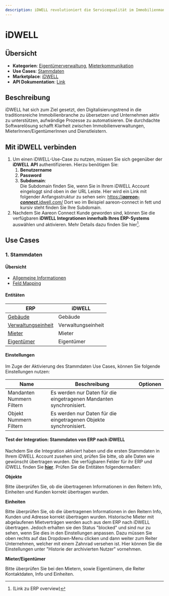 ```yaml
---
description: iDWELL revolutioniert die Servicequalität im Immobilienmanagement
---
```


# iDWELL

## Übersicht

* **Kategorien**: [Eigentümerverwaltung](../kategorien/eigentuemerverwaltung.md), [Mieterkommunikation](../kategorien/mieterkommunikation.md)
* **Use Cases**: [Stammdaten](idwell.md#stammdaten)
* **Marketplace**: [iDWELL](https://marketplace.aareon.com/de/listings/idwell)
* **API Dokumentation**: [Link](https://api.docs.idwell.com/docs/public-api/f125ebad8f979-i-dwell-api)

## Beschreibung

iDWELL hat sich zum Ziel gesetzt, den Digitalisierungstrend in die traditionsreiche Immobilienbranche zu übersetzen und Unternehmen aktiv zu unterstützen, aufwändige Prozesse zu automatisieren. Die durchdachte Softwarelösung schafft Klarheit zwischen Immobilienverwaltungen, MieterInnen/EigentümerInnen und Dienstleistern.

## Mit iDWELL verbinden

1. Um einen iDWELL-Use-Case zu nutzen, müssen Sie sich gegenüber der **iDWELL** **API** authentifizieren. Hierzu benötigen Sie:
   1. **Benutzername**
   2. **Password**
   3. **Subdomain**: \
      Die Subdomain finden Sie, wenn Sie in Ihrem iDWELL Account eingeloggt sind oben in der URL Leiste. Hier wird ein Link mit folgender Anfangsstruktur zu sehen sein: [https://_**aareon-connect**_.idwell.com/](https://di-test.idwell.com/) Dort wo im Beispiel aareon-connect in fett und kursiv steht finden Sie Ihre Subdomain.
2. Nachdem Sie Aareon Connect Kunde geworden sind, können Sie die verfügbaren **iDWELL Integrationen innerhalb Ihres ERP-Systems** auswählen und aktivieren. Mehr Details dazu finden Sie hier[^1].

## Use Cases

### 1. Stammdaten

#### Übersicht

* [Allgemeine Informationen](../use-cases/stammdaten.md)
* [Feld Mapping](https://docs.google.com/spreadsheets/d/1b5iCRsnGxBGTXNzHzaNm0SlfRoIpbRofghzS-7HwbVc/edit#gid=1213044489\&fvid=23969279)

#### Entitäten

| ERP                                                         | iDWELL             |
| ----------------------------------------------------------- | ------------------ |
| [Gebäude](../entitaeten/gebaeude.md)                        | Gebäude            |
| [Verwaltungseinheit](../entitaeten/verwaltungseinheiten.md) | Verwaltungseinheit |
| [Mieter](../entitaeten/mieter.md)                           | Mieter             |
| [Eigentümer](../entitaeten/eigentuemer.md)                  | Eigentümer         |

#### Einstellungen

Im Zuge der Aktivierung des Stammdaten Use Cases, können Sie folgende Einstellungen nutzen:

<table><thead><tr><th width="187">Name</th><th width="549.3333333333333">Beschreibung</th><th>Optionen</th></tr></thead><tbody><tr><td>Mandanten Nummern Filtern</td><td>Es werden nur Daten für die eingetragenen Mandanten synchronisiert.</td><td></td></tr><tr><td>Objekt Nummern Filtern</td><td>Es werden nur Daten für die eingetragenen Objekte synchronisiert.</td><td></td></tr></tbody></table>

#### Test der Integration: Stammdaten von ERP nach iDWELL

Nachdem Sie die Integration aktiviert haben und die ersten Stammdaten in Ihrem iDWELL Account zusehen sind, prüfen Sie bitte, ob alle Daten wie gewünscht übertragen wurden. Die verfügbaren Felder für ihr ERP und iDWELL finden Sie [**hier**](https://docs.google.com/spreadsheets/d/1b5iCRsnGxBGTXNzHzaNm0SlfRoIpbRofghzS-7HwbVc/edit#gid=1213044489\&fvid=23969279). Prüfen Sie die Entitäten folgendermaßen:

**Objekte**

Bitte überprüfen Sie, ob die übertragenen Informationen in den Reitern Info, Einheiten und Kunden korrekt übertragen wurden.

**Einheiten**

Bitte überprüfen Sie, ob die übertragenen Informationen in den Reitern Info, Kunden und Adresse korrekt übertragen wurden. Historische Mieter mit abgelaufenen Mietverträgen werden auch aus dem ERP nach iDWELL übertragen. Jedoch erhalten sie den Status "blocked" und sind nur zu sehen, wenn Sie dies in den Einstellungen anpassen. Dazu müssen Sie oben rechts auf das Dropdown-Menu clicken und dann weiter zum Reiter Unternehmen, welcher mit einem Zahnrad versehen ist. Hier können Sie die Einstellungen unter "Historie der archivierten Nutzer" vornehmen.

**Mieter/Eigentümer**

Bitte überprüfen Sie bei den Mietern, sowie Eigentümern, die Reiter Kontaktdaten, Info und Einheiten.



[^1]: (Link zu ERP overview)
